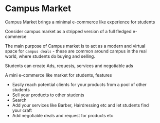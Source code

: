 # Campus Market

Campus Market brings a minimal e-commerce like experience for students

Consider campus market as a stripped version of a full fledged e-commerce

The main purpose of Campus market is to act as a modern and virtual space for `campus deals` - these are common around campus in the real world, where students do buying and selling.

Students can create Ads, requests, services and negotiable ads

A mini e-commerce like market for students, features
- Easily reach potential clients for your products from a pool of other students
- Sell your products to other students
- Search 
- Add your services like Barber, Hairdressing etc and let students find your craft
- Add negotiable deals and request for products etc